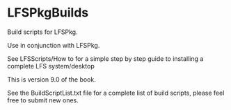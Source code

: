 # LFSPkgBuilds
Build scripts for LFSPkg.

Use in conjunction with LFSPkg.

See LFSScripts/How to for a simple step by step guide to installing a complete LFS system/desktop

This is version 9.0 of the book.

See the BuildScriptList.txt file for a complete list of build scripts, please feel free to submit new ones.